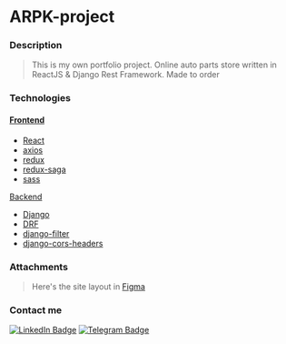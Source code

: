 # ARPK-project


### Description

>This is my own portfolio project. Online auto parts store written in ReactJS & Django Rest Framework. Made to order


### Technologies

#### [Frontend](https://github.com/serje3/ARPK-project/tree/develop-frontend)
- [React](https://reactjs.org)
- [axios](https://github.com/axios/axios)
- [redux](https://redux.js.org/)
- [redux-saga](https://redux-saga.js.org/)
- [sass](https://sass-lang.com/)

[Backend](https://github.com/serje3/ARPK-project/tree/develop-backend)
- [Django](https://www.djangoproject.com/)
- [DRF](https://www.django-rest-framework.org/)
- [django-filter](https://django-filter.readthedocs.io/en/stable/)
- [django-cors-headers](https://pypi.org/project/django-cors-headers/)

### Attachments

>Here's the site layout in [Figma](https://www.figma.com/file/BaSG7RnhVDzlmlcVR3YITT/dieseldom?node-id=0%3A1)

### Contact me
[![LinkedIn Badge](https://img.shields.io/badge/LinkedIn-0077B5?style=for-the-badge&logo=linkedin&logoColor=white)](https://www.linkedin.com/in/serje3/) 
[![Telegram Badge](https://img.shields.io/badge/Telegram-2CA5E0?style=for-the-badge&logo=telegram&logoColor=white)](https://t.me/serJAYY)

